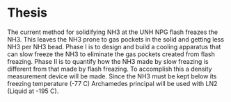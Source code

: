 # Thesis

The current method for solidifying NH3 at the UNH NPG flash freazes the NH3. This leaves the NH3 prone to gas pockets in the solid and getting less NH3 per NH3 bead. Phase I is to design and build a cooling apparatus that can slow freeze the NH3 to eliminate the gas pockets created from flash freazing. Phase II is to quantify how the NH3 made by slow freazing is different from that made by flash freazing. To accomplish this a density measurement device will be made. Since the NH3 must be kept below its freezing temperature (-77 C) Archamedes principal will be used with LN2 (Liquid at -195 C).
